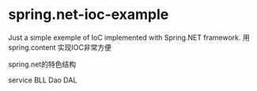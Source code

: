 spring.net-ioc-example
======================

Just a simple exemple of IoC implemented with Spring.NET framework.
用 spring.content  实现IOC非常方便

spring.net的特色结构

service BLL
Dao   DAL
